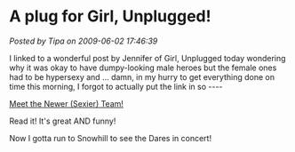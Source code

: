 # A plug for Girl, Unplugged!

*Posted by Tipa on 2009-06-02 17:46:39*

I linked to a wonderful post by Jennifer of Girl, Unplugged today wondering why it was okay to have dumpy-looking male heroes but the female ones had to be hypersexy and ... damn, in my hurry to get everything done on time this morning, I forgot to actually put the link in so ----

[Meet the Newer (Sexier) Team!](http://girlunplugged.wordpress.com/2009/06/01/meet-the-newer-sexier-team/)

Read it! It's great AND funny!

Now I gotta run to Snowhill to see the Dares in concert!


